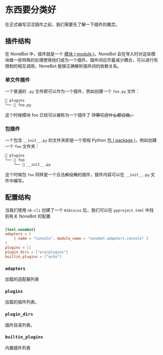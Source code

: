 # 东西要分类好

在正式编写涩涩插件之前，我们需要先了解一下插件的概念。

## 插件结构

在 NoneBot 中，插件就是一个 [模块 ( module )](https://docs.python.org/zh-cn/3/glossary.html#term-module)。NoneBot 会在导入时对这些模块做一些特殊的处理使得他们成为一个插件。插件间应尽量减少耦合，可以进行有限制的相互调用，NoneBot 能够正确解析插件间的依赖关系。

### 单文件插件

一个普通的 `.py` 文件即可以作为一个插件，例如创建一个 `foo.py` 文件：

```txt :no-line-numbers
📂 plugins
└── 📜 foo.py
```

这个时候模块 foo 已经可以被称为一个插件了 ~~尽管它还什么都没做。~~

### 包插件

一个包含 `__init__.py` 的文件夹即是一个常规 Python [包 ( package )](https://docs.python.org/zh-cn/3/glossary.html#term-regular-package)，例如创建一个 `foo` 文件夹：

```txt :no-line-numbers
📂 plugins
└── 📂 foo
    └── 📜 __init__.py
```

这个时候包 `foo` 同样是一个合法~~却没用~~的插件，插件内容可以在 `__init__.py` 文件中编写。

## 配置结构

当我们使用 `nb-cli` 创建了一个 `Hibiscus` 后，我们可以在 `pyproject.toml` 中找到有关 NoneBot 的配置

```toml :no-line-numbers

[tool.nonebot]
adapters = [
    { name = "Console", module_name = "nonebot.adapters.console" }
]
plugins = []
plugin_dirs = ["ero/plugins"]
builtin_plugins = ["echo"]

```

### `adapters`

加载的适配器列表

### `plugins`

加载的插件列表。

### `plugin_dirs`

插件目录列表。

### `builtin_plugins`

内置插件列表
